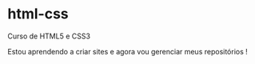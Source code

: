 # html-css
 Curso de HTML5 e CSS3

 Estou aprendendo a criar sites e agora vou gerenciar meus repositórios !
